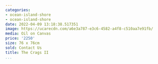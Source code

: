 ```yaml
---
categories:
- ocean-island-shore
- ocean-island-shore
date: 2022-04-09 13:18:38.517351
image: https://ucarecdn.com/a6e3a787-e3c6-4582-a4f8-c510aa7e91fb/
media: Oil on Canvas
price: '2250'
size: 76 x 76cm
sold: Contact Us
title: The Crags II
...
```

